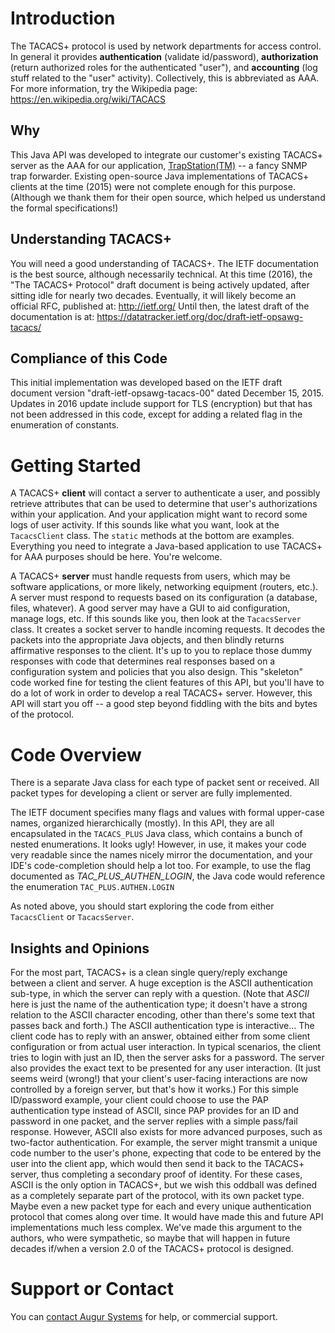 # Introduction
The TACACS+ protocol is used by network departments for access control.  In general it provides **authentication** (validate id/password), **authorization** (return authorized roles for the authenticated "user"), and **accounting** (log stuff related to the "user" activity).  Collectively, this is abbreviated as AAA.  For more information, try the Wikipedia page: https://en.wikipedia.org/wiki/TACACS

## Why
This Java API was developed to integrate our customer's existing TACACS+ server as the AAA for our application, [TrapStation(TM)](http://www.augur.com/) -- a fancy SNMP trap forwarder.  Existing open-source Java implementations of TACACS+ clients at the time (2015) were not complete enough for this purpose.  (Although we thank them for their open source, which helped us understand the formal specifications!)


## Understanding TACACS+
You will need a good understanding of TACACS+.  The IETF documentation is the best source, although necessarily technical.  At this time (2016), the "The TACACS+ Protocol" draft document is being actively updated, after sitting idle for nearly two decades.  Eventually, it will likely become an official RFC, published at: <http://ietf.org/>  Until then, the latest draft of the documentation is at: <https://datatracker.ietf.org/doc/draft-ietf-opsawg-tacacs/>

## Compliance of this Code
This initial implementation was developed based on the IETF draft document version "draft-ietf-opsawg-tacacs-00" dated December 15, 2015.  Updates in 2016 update include support for TLS (encryption) but that has not been addressed in this code, except for adding a related flag in the enumeration of constants.

# Getting Started
A TACACS+ **client** will contact a server to authenticate a user, and possibly retrieve attributes that can be used to determine that user's authorizations within your application.  And your application might want to record some logs of user activity.  If this sounds like what you want, look at the `TacacsClient` class.  The `static` methods at the bottom are examples.  Everything you need to integrate a Java-based application to use TACACS+ for AAA purposes should be here.  You're welcome.

A TACACS+ **server** must handle requests from users, which may be software applications, or more likely, networking equipment (routers, etc.).  A server must respond to requests based on its configuration (a database, files, whatever).  A good server may have a GUI to aid configuration, manage logs, etc.  If this sounds like you, then look at the `TacacsServer` class.  It creates a socket server to handle incoming requests.  It decodes the packets into the appropriate Java objects, and then blindly returns affirmative responses to the client.  It's up to you to replace those dummy responses with code that determines real responses based on a configuration system and policies that you also design.  This "skeleton" code worked fine for testing the client features of this API, but you'll have to do a lot of work in order to develop a real TACACS+ server.  However, this API will start you off -- a good step beyond fiddling with the bits and bytes of the protocol.

# Code Overview
There is a separate Java class for each type of packet sent or received.  All packet types for developing a client or server are fully implemented.

The IETF document specifies many flags and values with formal upper-case names, organized hierarchically (mostly).  In this API, they are all encapsulated in the `TACACS_PLUS` Java class, which contains a bunch of nested enumerations.  It looks ugly!  However, in use, it makes your code very readable since the names nicely mirror the documentation, and your IDE's code-completion should help a lot too.  For example, to use the flag documented as *TAC_PLUS_AUTHEN_LOGIN*, the Java code would reference the enumeration `TAC_PLUS.AUTHEN.LOGIN`

As noted above, you should start exploring the code from either `TacacsClient` or `TacacsServer`.

## Insights and Opinions
For the most part, TACACS+ is a clean single query/reply exchange between a client and server.  A huge exception is the ASCII authentication sub-type, in which the server can reply with a question.  (Note that *ASCII* here is just the name of the authentication type; it doesn't have a strong relation to the ASCII character encoding, other than there's some text that passes back and forth.)  The ASCII authentication type is interactive... The client code has to reply with an answer, obtained either from some client configuration or from actual user interaction.  In typical scenarios, the client tries to login with just an ID, then the server asks for a password.  The server also provides the exact text to be presented for any user interaction.  (It just seems weird (wrong!) that your client's user-facing interactions are now controlled by a foreign server, but that's how it works.)  For this simple ID/password example, your client could choose to use the PAP authentication type instead of ASCII, since PAP provides for an ID and password in one packet, and the server replies with a simple pass/fail response.  However, ASCII also exists for more advanced purposes, such as two-factor authentication.  For example, the server might transmit a unique code number to the user's phone, expecting that code to be entered by the user into the client app, which would then send it back to the TACACS+ server, thus completing a secondary proof of identity.  For these cases, ASCII is the only option in TACACS+, but we wish this oddball was defined as a completely separate part of the protocol, with its own packet type.  Maybe even a new packet type for each and every unique authentication protocol that comes along over time.  It would have made this and future API implementations much less complex.  We've made this argument to the authors, who were sympathetic, so maybe that will happen in future decades if/when a version 2.0 of the TACACS+ protocol is designed.

# Support or Contact
You can [contact Augur Systems](http://www.augur.com/) for help, or commercial support.

